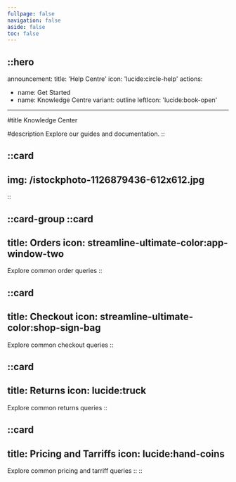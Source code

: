 ```yaml
---
fullpage: false
navigation: false
aside: false
toc: false
---
```


::hero
---
announcement:
  title: 'Help Centre'
  icon: 'lucide:circle-help'
actions:
  - name: Get Started
  - name: Knowledge Centre
    variant: outline
    leftIcon: 'lucide:book-open'
---

#title
Knowledge Center

#description
Explore our guides and documentation.
::


::card
---
img: /istockphoto-1126879436-612x612.jpg
---
::


::card-group
  ::card
  ---
  title: Orders
  icon: streamline-ultimate-color:app-window-two
  ---
  Explore common order queries
  ::

  ::card
  ---
  title: Checkout
  icon: streamline-ultimate-color:shop-sign-bag
  ---
  Explore common checkout queries
  ::

  ::card
  ---
  title: Returns
  icon: lucide:truck
  ---
  Explore common returns queries
  ::

  ::card
  ---
  title: Pricing and Tarriffs
  icon: lucide:hand-coins
  ---
  Explore common pricing and tarriff queries
  ::
::